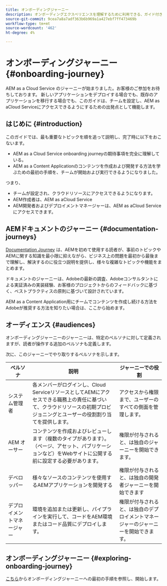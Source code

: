```yaml
---
title: オンボーディングジャーニー
description: オンボーディングエクスペリエンスを理解するために利用できる、ガイド付きオンボーディングジャーニーの概要については、ここから始めてください。
source-git-commit: 9cea7a8a7adf363b6b969a1a427ebf7ff473469b
workflow-type: tm+mt
source-wordcount: '462'
ht-degree: 4%

---
```


# オンボーディングジャーニー {#onboarding-journey}

AEM as a Cloud Service のジャーニーが始まりました。お客様のご参加をお待ちしております。 新しいアプリケーションをデプロイする場合でも、既存のアプリケーションを移行する場合でも、このガイドは、チームを設定し、AEM as aCloud Serviceにアクセスできるようにするための出発点として機能します。

## はじめに {#introduction}

このガイドでは、最も重要なトピックを順を追って説明し、完了時に以下をおこないます。

* AEM as a Cloud Service onboarding journeyの期待事項を完全に理解している。
* AEM as a Content Applicationのコンテンツを作成および開発する方法を学ぶための最初の手順を、チームが開始および実行できるようになりました。

つまり、

* チームが設定され、クラウドリソースにアクセスできるようになります。
* AEM作成者は、AEM as aCloud Service
* AEM開発者およびデプロイメントマネージャーは、AEM as aCloud Serviceにアクセスできます。

## AEMドキュメントのジャーニー {#documentation-journeys}

[Documentation Journey](/help/journey-documentation/home.md) は、AEMを初めて使用する読者が、事前のトピックやAEMに関する知識を最小限に抑えながら、ビジネス上の問題を最初から最後まで理解し、解決するのに役立つ説明を提供し、様々な複雑なトピックや機能をまとめます。

ドキュメントのジャーニーは、Adobeの最新の調査、Adobeコンサルタントによる実証済みの実装経験、お客様のプロジェクトからのフィードバックに基づく、ベストプラクティスの原則に基づいて設計されています。

AEM as a Content Application用にチームでコンテンツを作成し続ける方法をAdobeが推奨する方法を知りたい場合は、ここから始めます。

## オーディエンス {#audiences}

オンボーディングジャーニーのジャーニーは、特定のペルソナに対して定義されますが、読者が操作する追加のペルソナも定義します。

次に、このジャーニーでやり取りするペルソナを示します。

| ペルソナ | 説明 | ジャーニーでの役割 |
|---|---|---|
| システム管理者 | 各メンバーがログインし、Cloud ServiceリソースとしてAEMにアクセスできる職務上の責任に基づいて、クラウドリソースの初期プロビジョニングとユーザーの役割割り当てを提供します。 | アクセスから権限まで、ユーザーのすべての側面を管理します。 |
| AEM オーサー | コンテンツを作成およびレビューします（複数のタイプがあります）。（ページ、アセット、パブリケーションなど）をWebサイトに公開する前に設定する必要があります。 | 権限が付与されると、は独自のジャーニーを開始できます。 |
| デベロッパー | 様々なソースのコンテンツを使用するAEMアプリケーションを開発する | 権限が付与されると、は独自の開発者ジャーニーを開始できます |
| デプロイメントマネージャー | 環境を追加または更新し、パイプラインを実行して、コードをAEM環境またはコード品質にデプロイします。 | 権限が付与されると、は独自のデプロイメントマネージャーのジャーニーを開始できます。 |

## オンボーディングジャーニー {#exploring-onboarding-journey}

[こちら](/help/journey-onboarding/sysadmin/get-started-onboarding-journey.md)からオンボーディングジャーニーへの最初の手順を参照し、開始します。
